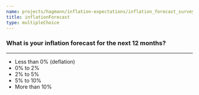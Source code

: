```yaml
---
name: projects/hagmann/inflation-expectations/inflation_forecast_survey.md
title: inflationForecast
type: multipleChoice
---
```


### What is your inflation forecast for the next 12 months?

---

- Less than 0% (deflation)
- 0% to 2%
- 2% to 5%
- 5% to 10%
- More than 10% 